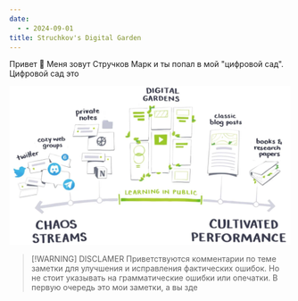 ```yaml
---
date:
  - - 2024-09-01
title: Struchkov's Digital Garden
---
```

Привет 👋
Меня зовут Стручков Марк и ты попал в мой "цифровой сад". Цифровой сад это

![digital-garden](files/digital-garden.png)


> [!WARNING] DISCLAMER
> Приветствуются комментарии по теме заметки для улучшения и исправления фактических ошибок. Но не стоит указывать на грамматические ошибки или опечатки. В первую очередь это мои заметки, а вы зде


